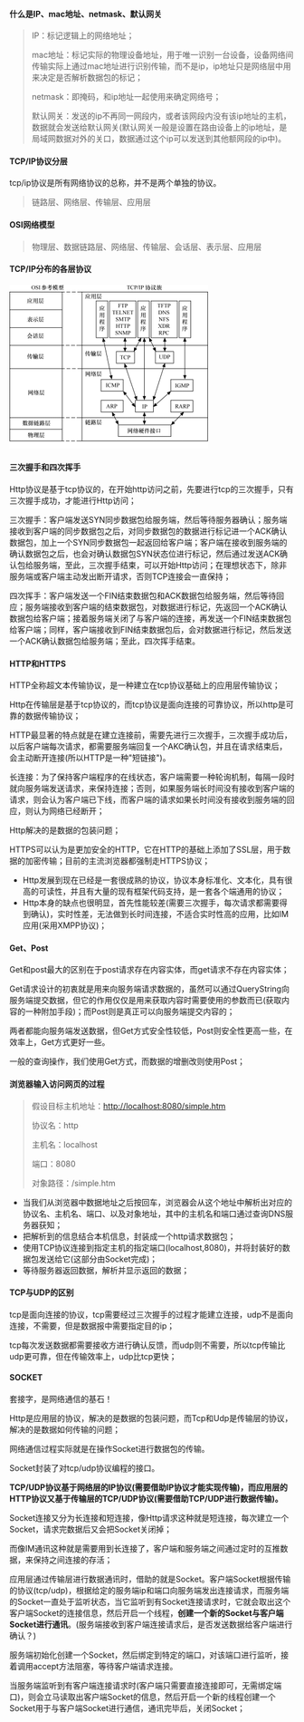 #### 什么是IP、mac地址、netmask、默认网关

> IP：标记逻辑上的网络地址；
>
> mac地址：标记实际的物理设备地址，用于唯一识别一台设备，设备网络间传输实际上通过mac地址进行识别传输，而不是ip，ip地址只是网络层中用来决定是否解析数据包的标记；
>
> netmask：即掩码，和ip地址一起使用来确定网络号；
>
> 默认网关：发送的ip不再同一网段内，或者该网段内没有该ip地址的主机，数据就会发送给默认网关\(默认网关一般是设置在路由设备上的ip地址，是局域网数据对外的关口，数据通过这个ip可以发送到其他额网段的ip中\)。

#### TCP/IP协议分层

tcp/ip协议是所有网络协议的总称，并不是两个单独的协议。

> 链路层、网络层、传输层、应用层

#### OSI网络模型

> 物理层、数据链路层、网络层、传输层、会话层、表示层、应用层

#### TCP/IP分布的各层协议

![](/assets/20180110204045937789.png)

#### 三次握手和四次挥手

Http协议是基于tcp协议的，在开始http访问之前，先要进行tcp的三次握手，只有三次握手成功，才能进行Http访问；

三次握手：客户端发送SYN同步数据包给服务端，然后等待服务器确认；服务端接收到客户端的同步数据包之后，对同步数据包的数据进行标记进一个ACK确认数据包，加上一个SYN同步数据包一起返回给客户端；客户端在接收到服务端的确认数据包之后，也会对确认数据包SYN状态位进行标记，然后通过发送ACK确认包给服务端，至此，三次握手结束，可以开始Http访问；在理想状态下，除非服务端或客户端主动发出断开请求，否则TCP连接会一直保持；

四次挥手：客户端发送一个FIN结束数据包和ACK数据包给服务端，然后等待回应；服务端接收到客户端的结束数据包，对数据进行标记，先返回一个ACK确认数据包给客户端；接着服务端关闭了与客户端的连接，再发送一个FIN结束数据包给客户端；同样，客户端接收到FIN结束数据包后，会对数据进行标记，然后发送一个ACK确认数据包给服务端；至此，四次挥手结束。

#### HTTP和HTTPS

HTTP全称超文本传输协议，是一种建立在tcp协议基础上的应用层传输协议；

Http在传输层是基于tcp协议的，而tcp协议是面向连接的可靠协议，所以http是可靠的数据传输协议；

HTTP最显著的特点就是在建立连接前，需要先进行三次握手，三次握手成功后，以后客户端每次请求，都需要服务端回复一个AKC确认包，并且在请求结束后，会主动断开连接\(所以HTTP是一种"短链接"\)。

长连接：为了保持客户端程序的在线状态，客户端需要一种轮询机制，每隔一段时就向服务端发送请求，来保持连接；否则，如果服务端长时间没有接收到客户端的请求，则会认为客户端已下线，而客户端的请求如果长时间没有接收到服务端的回应，则认为网络已经断开；

Http解决的是数据的包装问题；

HTTPS可以认为是更加安全的HTTP，它在HTTP的基础上添加了SSL层，用于数据的加密传输；目前的主流浏览器都强制走HTTPS协议；

* Http发展到现在已经是一套很成熟的协议，协议本身标准化、文本化，具有很高的可读性，并且有大量的现有框架代码支持，是一套各个端通用的协议；
* Http本身的缺点也很明显，首先性能较差\(需要三次握手，每次请求都需要得到确认\)，实时性差，无法做到长时间连接，不适合实时性高的应用，比如IM应用\(采用XMPP协议\)；

#### Get、Post

Get和post最大的区别在于post请求存在内容实体，而get请求不存在内容实体；

Get请求设计的初衷就是用来向服务端请求数据的，虽然可以通过QueryString向服务端提交数据，但它的作用仅仅是用来获取内容时需要使用的参数而已\(获取内容的一种附加手段\)；而Post则是真正可以向服务端提交内容的；

两者都能向服务端发送数据，但Get方式安全性较低，Post则安全性更高一些，在效率上，Get方式更好一些。

一般的查询操作，我们使用Get方式，而数据的增删改则使用Post；

#### 浏览器输入访问网页的过程

> 假设目标主机地址：[http://localhost:8080/simple.htm](http://localhost:8080/simple.htm)
>
> 协议名：http
>
> 主机名：localhost
>
> 端口：8080
>
> 对象路径：/simple.htm

* 当我们从浏览器中数据地址之后按回车，浏览器会从这个地址中解析出对应的协议名、主机名、端口、以及对象地址，其中的主机名和端口通过查询DNS服务器获知；
* 把解析到的信息结合本机信息，封装成一个http请求数据包；
* 使用TCP协议连接到指定主机的指定端口\(localhost,8080\)，并将封装好的数据包发送给它\(这部分由Socket完成\)；
* 等待服务器返回数据，解析并显示返回的数据；

#### TCP与UDP的区别

tcp是面向连接的协议，tcp需要经过三次握手的过程才能建立连接，udp不是面向连接，不需要，但是数据报中需要指定目的ip；

tcp每次发送数据都需要接收方进行确认反馈，而udp则不需要，所以tcp传输比udp更可靠，但在传输效率上，udp比tcp更快；

#### SOCKET

套接字，是网络通信的基石！

Http是应用层的协议，解决的是数据的包装问题，而Tcp和Udp是传输层的协议，解决的是数据如何传输的问题；

网络通信过程实际就是在操作Socket进行数据包的传输。

Socket封装了对tcp/udp协议编程的接口。

**TCP/UDP协议基于网络层的IP协议\(需要借助IP协议才能实现传输\)，而应用层的HTTP协议又基于传输层的TCP/UDP协议\(需要借助TCP/UDP进行数据传输\)。**

Socket连接又分为长连接和短连接，像Http请求这种就是短连接，每次建立一个Socket，请求完数据后又会把Socket关闭掉；

而像IM通讯这种就是需要用到长连接了，客户端和服务端之间通过定时的互推数据，来保持之间连接的存活；

应用层通过传输层进行数据通讯时，借助的就是Socket。客户端Socket根据传输的协议\(tcp/udp\)，根据给定的服务端ip和端口向服务端发出连接请求，而服务端的Socket一直处于监听状态，当它监听到有Socket连接请求时，它就会取出这个客户端Socket的连接信息，然后开启一个线程，**创建一个新的Socket与客户端Socket进行通讯**。\(服务端接收到客户端连接请求后，是否发送数据给客户端进行确认？\)

服务端初始化创建一个Socket，然后绑定到特定的端口，对该端口进行监听，接着调用accept方法阻塞，等待客户端请求连接。

当服务端监听到有客户端连接请求时\(客户端只需要直接连接即可，无需绑定端口\)，则会立马读取出客户端Socket的信息，然后开启一个新的线程创建一个Socket用于与客户端Socket进行通信，通讯完毕后，关闭Socket；

